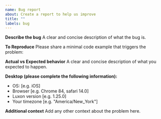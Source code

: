 ```yaml
---
name: Bug report
about: Create a report to help us improve
title: ""
labels: bug
---
```


**Describe the bug**
A clear and concise description of what the bug is.

**To Reproduce**
Please share a minimal code example that triggers the problem:

**Actual vs Expected behavior**
A clear and concise description of what you expected to happen.

**Desktop (please complete the following information):**

- OS: [e.g. iOS]
- Browser [e.g. Chrome 84, safari 14.0]
- Luxon version [e.g. 1.25.0]
- Your timezone [e.g. "America/New_York"]

**Additional context**
Add any other context about the problem here.
